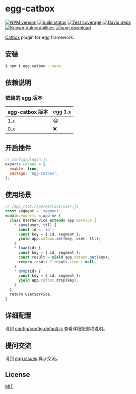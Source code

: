 # egg-catbox

[![NPM version][npm-image]][npm-url]
[![build status][travis-image]][travis-url]
[![Test coverage][codecov-image]][codecov-url]
[![David deps][david-image]][david-url]
[![Known Vulnerabilities][snyk-image]][snyk-url]
[![npm download][download-image]][download-url]

[npm-image]: https://img.shields.io/npm/v/egg-catbox.svg?style=flat-square
[npm-url]: https://npmjs.org/package/egg-catbox
[travis-image]: https://img.shields.io/travis/eggjs/egg-catbox.svg?style=flat-square
[travis-url]: https://travis-ci.org/eggjs/egg-catbox
[codecov-image]: https://img.shields.io/codecov/c/github/eggjs/egg-catbox.svg?style=flat-square
[codecov-url]: https://codecov.io/github/eggjs/egg-catbox?branch=master
[david-image]: https://img.shields.io/david/eggjs/egg-catbox.svg?style=flat-square
[david-url]: https://david-dm.org/eggjs/egg-catbox
[snyk-image]: https://snyk.io/test/npm/egg-catbox/badge.svg?style=flat-square
[snyk-url]: https://snyk.io/test/npm/egg-catbox
[download-image]: https://img.shields.io/npm/dm/egg-catbox.svg?style=flat-square
[download-url]: https://npmjs.org/package/egg-catbox

[Catbox](https://github.com/hapijs/catbox) plugin for egg framework.

## 安装

```bash
$ npm i egg-catbox --save
```

## 依赖说明

### 依赖的 egg 版本

egg-catbox 版本 | egg 1.x
--- | ---
1.x | 😁
0.x | ❌

## 开启插件

```js
// config/plugin.js
exports.catbox = {
  enable: true,
  package: 'egg-catbox',
};
```

## 使用场景

```js
// {app_root}/app/service/user.js
const segment = 'segment';
module.exports = app => {
  class UserService extends app.Service {
    * save(user, ttl) {
      const id = 'id';
      const key = { id, segment };
      yield app.catbox.set(key, user, ttl);
    }
    * load(id) {
      const key = { id, segment };
      const result = yield app.catbox.get(key);
      return result ? result.item : null;
    }
    * drop(id) {
      const key = { id, segment };
      yield app.catbox.drop(key);
    }
  }
  return UserService;
}
```

## 详细配置

请到 [config/config.default.js](config/config.default.js) 查看详细配置项说明。

## 提问交流

请到 [egg issues](https://github.com/eggjs/egg/issues) 异步交流。

## License

[MIT](LICENSE)
